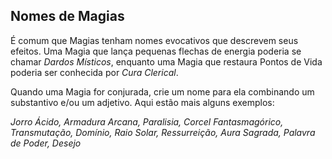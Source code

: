 ## **Nomes de Magias**

É comum que Magias tenham nomes evocativos que descrevem seus efeitos. Uma Magia que lança pequenas flechas de energia poderia se chamar *Dardos Místicos*, enquanto uma Magia que restaura Pontos de Vida poderia ser conhecida por *Cura Clerical*.

Quando uma Magia for conjurada, crie um nome para ela combinando um substantivo e/ou um adjetivo. Aqui estão mais alguns exemplos:

*Jorro Ácido, Armadura Arcana, Paralisia, Corcel Fantasmagórico, Transmutação, Domínio, Raio Solar, Ressurreição, Aura Sagrada, Palavra de Poder, Desejo*

